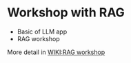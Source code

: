 # Workshop with RAG
* Basic of LLM app
* RAG workshop


More detail in [WIKI:RAG workshop](https://github.com/up1/workshop-ai-with-technical-team/wiki/Workshop%E2%80%90basic%E2%80%90of%E2%80%90llm%E2%80%90app)